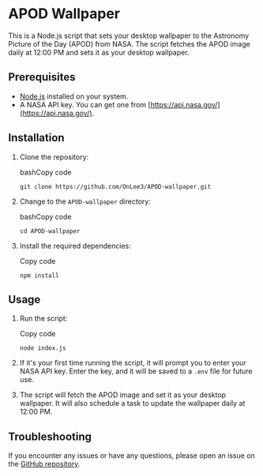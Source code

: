 # APOD Wallpaper

This is a Node.js script that sets your desktop wallpaper to the Astronomy Picture of the Day (APOD) from NASA. The script fetches the APOD image daily at 12:00 PM and sets it as your desktop wallpaper.

## Prerequisites

-   [Node.js](https://nodejs.org/en/download/) installed on your system.
-   A NASA API key. You can get one from [https://api.nasa.gov/](https://api.nasa.gov/).

## Installation

1.  Clone the repository:
    
    bashCopy code
    
    `git clone https://github.com/OnLee3/APOD-wallpaper.git`
    
2.  Change to the `APOD-wallpaper` directory:
    
    bashCopy code
    
    `cd APOD-wallpaper`
    
3.  Install the required dependencies:
    
    Copy code
    
    `npm install`
    

## Usage

1.  Run the script:
    
    Copy code
    
    `node index.js`
    
2.  If it's your first time running the script, it will prompt you to enter your NASA API key. Enter the key, and it will be saved to a `.env` file for future use.
    
3.  The script will fetch the APOD image and set it as your desktop wallpaper. It will also schedule a task to update the wallpaper daily at 12:00 PM.
    

## Troubleshooting

If you encounter any issues or have any questions, please open an issue on the [GitHub repository](https://github.com/OnLee3/APOD-wallpaper/issues).